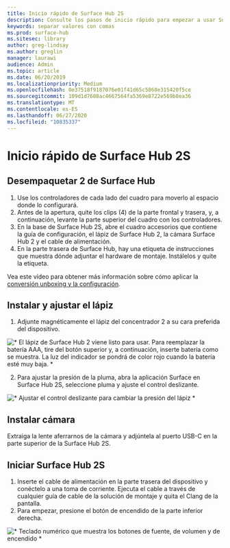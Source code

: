 ```yaml
---
title: Inicio rápido de Surface Hub 2S
description: Consulte los pasos de inicio rápido para empezar a usar Surface Hub 2S.
keywords: separar valores con comas
ms.prod: surface-hub
ms.sitesec: library
author: greg-lindsay
ms.author: greglin
manager: laurawi
audience: Admin
ms.topic: article
ms.date: 06/20/2019
ms.localizationpriority: Medium
ms.openlocfilehash: 0e37518f9187076e01f41d65c5868e315420f5ce
ms.sourcegitcommit: 109d1d7608ac4667564fa5369e8722e569b8ea36
ms.translationtype: MT
ms.contentlocale: es-ES
ms.lasthandoff: 06/27/2020
ms.locfileid: "10835337"
---
```

# Inicio rápido de Surface Hub 2S

## Desempaquetar 2 de Surface Hub

1. Use los controladores de cada lado del cuadro para moverlo al espacio donde lo configurará.
2. Antes de la apertura, quite los clips (4) de la parte frontal y trasera, y, a continuación, levante la parte superior del cuadro con los controladores.
3. En la base de Surface Hub 2S, abre el cuadro accesorios que contiene la guía de configuración, el lápiz de Surface Hub 2, la cámara Surface Hub 2 y el cable de alimentación.
4. En la parte trasera de Surface Hub, hay una etiqueta de instrucciones que muestra dónde adjuntar el hardware de montaje. Instálelos y quite la etiqueta.

Vea este vídeo para obtener más información sobre cómo aplicar la [conversión unboxing y la configuración](https://youtu.be/fCrxdNXvru4).

## Instalar y ajustar el lápiz

1. Adjunte magnéticamente el lápiz del concentrador 2 a su cara preferida del dispositivo.

![* El lápiz de Surface Hub 2 viene listo para usar. Para reemplazar la batería AAA, tire del botón superior y, a continuación, inserte batería como se muestra. La luz del indicador se pondrá de color rojo cuando la batería esté muy baja. *](images/sh2-pen.png) <br>

2. Para ajustar la presión de la pluma, abra la aplicación Surface en Surface Hub 2S, seleccione pluma y ajuste el control deslizante.

![* Ajustar el control deslizante para cambiar la presión del lápiz *](images/sh2-pen-pressure.png) <br>

## Instalar cámara

Extraiga la lente aferrarnos de la cámara y adjúntela al puerto USB-C en la parte superior de la Surface Hub 2S.

## Iniciar Surface Hub 2S

1. Inserte el cable de alimentación en la parte trasera del dispositivo y conéctelo a una toma de corriente. Ejecuta el cable a través de cualquier guía de cable de la solución de montaje y quita el Clang de la pantalla.
2. Para empezar, presione el botón de encendido de la parte inferior derecha.

![* Teclado numérico que muestra los botones de fuente, de volumen y de encendido *](images/sh2-keypad.png) <br>

